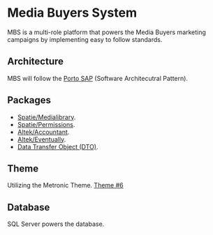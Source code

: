 # Media Buyers System
MBS is a multi-role platform that powers the Media Buyers marketing campaigns by implementing easy to follow standards.

## Architecture

MBS will follow the [Porto SAP](https://github.com/Mahmoudz/Porto) (Software Architecutral Pattern).

## Packages

- [Spatie/Medialibrary](https://github.com/spatie/laravel-medialibrary).
- [Spatie/Permissions](https://github.com/spatie/laravel-permission).
- [Altek/Accountant](https://altek.gitlab.io/accountant).
- [Altek/Eventually](https://gitlab.com/altek/eventually).
- [Data Transfer Object (DTO)](https://github.com/fireproofsocks/dto).


## Theme
Utilizing the Metronic Theme. [Theme #6](https://keenthemes.com/metronic/preview/?page=index&demo=demo6)

## Database

SQL Server powers the database.

